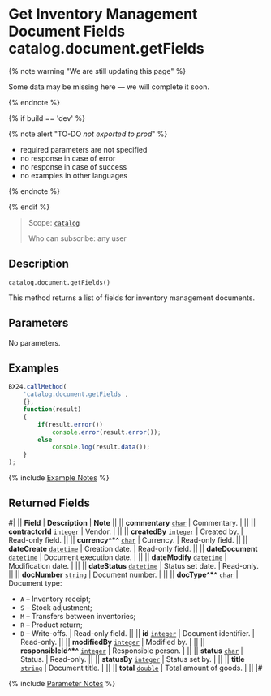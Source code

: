 # Get Inventory Management Document Fields catalog.document.getFields

{% note warning "We are still updating this page" %}

Some data may be missing here — we will complete it soon.

{% endnote %}

{% if build == 'dev' %}

{% note alert "TO-DO _not exported to prod_" %}

- required parameters are not specified
- no response in case of error
- no response in case of success
- no examples in other languages
  
{% endnote %}

{% endif %}

> Scope: [`catalog`](../../scopes/permissions.md)
>
> Who can subscribe: any user

## Description

```http
catalog.document.getFields()
```

This method returns a list of fields for inventory management documents.

## Parameters

No parameters.

## Examples

```js
BX24.callMethod(
    'catalog.document.getFields',
    {},
    function(result)
    {
        if(result.error())
            console.error(result.error());
        else
            console.log(result.data());
    }
);
```

{% include [Example Notes](../../../_includes/examples.md) %}

## Returned Fields

#|
|| **Field** | **Description** | **Note** ||
|| **commentary** 
[`char`](../../data-types.md) | Commentary. |  ||
|| **contractorId** 
[`integer`](../../data-types.md) | Vendor. |  ||
|| **createdBy** 
[`integer`](../../data-types.md) | Created by. |  Read-only field. ||
|| **currency^*^** 
[`char`](../../data-types.md) | Currency. | Read-only field. ||
|| **dateCreate** 
[`datetime`](../../data-types.md) | Creation date. | Read-only field. ||
|| **dateDocument** 
[`datetime`](../../data-types.md) | Document execution date. |  ||
|| **dateModify** 
[`datetime`](../../data-types.md) | Modification date. |  ||
|| **dateStatus** 
[`datetime`](../../data-types.md) | Status set date. | Read-only. ||
|| **docNumber** 
[`string`](../../data-types.md) | Document number. |  ||
|| **docType^*^**
[`char`](../../data-types.md) | Document type:
- `A` – Inventory receipt; 
- `S` – Stock adjustment; 
- `M` – Transfers between inventories; 
- `R` – Product return; 
- `D` – Write-offs. |  Read-only field. ||
|| **id** 
[`integer`](../../data-types.md) | Document identifier. | Read-only. ||
|| **modifiedBy** 
[`integer`](../../data-types.md) | Modified by. |  ||
|| **responsibleId^*^** 
[`integer`](../../data-types.md) | Responsible person. |  ||
|| **status** 
[`char`](../../data-types.md) | Status. | Read-only. ||
|| **statusBy** 
[`integer`](../../data-types.md) | Status set by. |  ||
|| **title** 
[`string`](../../data-types.md) | Document title. |  ||
|| **total** 
[`double`](../../data-types.md) | Total amount of goods. |  ||
|#

{% include [Parameter Notes](../../../_includes/required.md) %}